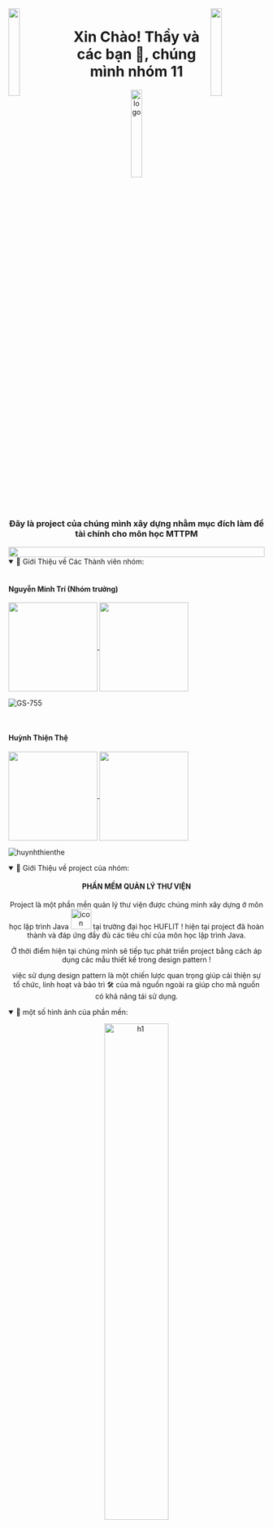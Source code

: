 <img align="left" src="https://user-images.githubusercontent.com/65187002/144930161-2f783401-8d27-4fdf-a2f7-cc0ba32f1f1f.gif" width="21%" style="display:inline;">
<img align="right" src="https://user-images.githubusercontent.com/65187002/144930161-2f783401-8d27-4fdf-a2f7-cc0ba32f1f1f.gif" width="21%" style="display:inline;">

<h1 align="center">Xin Chào! Thầy và các bạn 👋, chúng mình nhóm 11</h1>
<p align="center">
    <img src="https://github.com/huynhthienthe/n16_qltv_v1/assets/104338354/f024fe1c-b546-441c-aaac-6cb07dfcfbe2" alt="logo" width="21%">
</p>
<h3 align="center">Đây là project của chúng mình xây dựng nhằm mục đích làm đề tài chính cho môn học MTTPM </h3>
<img src="https://i.imgur.com/dBaSKWF.gif" height="20" width="100%">
<details open="" align="left">
  <summary>
    📔 Giới Thiệu về Các Thành viên nhóm:
  </summary>
  <br>
    <h4>Nguyễn Minh Trí (Nhóm trưởng)</h4>
  <p align="left">
    <a href="git@github.com:GS-755">
      <img align="center"  height="175px" src="https://github-readme-stats.vercel.app/api?username=GS-755&show_icons=true&hide_border=true&title_color=94b4a4&amp&icon_color=FFFFFF&amp&text_color=FFFFFF&amp&bg_color=000000&count_private=true&include_all_commits=true"/>
    </a>
    <a href="git@github.com:GS-755">
      <img align="center" height="175px"  src="https://github-readme-stats.vercel.app/api/top-langs/?username=GS-755&text_color=FFFFFF&bg_color=000000&title_color=94b4a4&langs_count=15&layout=compact&hide_border=true" />
    </a>
  </p>
  <p align="left"><img align="center" src="https://github-readme-streak-stats.herokuapp.com/?user=GS-755&text_color=FFFFFF&bg_color=000000&title_color=94b4a4&langs_count=15&layout=compact&hide_border=true" alt="GS-755" /></p>
      <br>
    <h4>Huỳnh Thiện Thệ</h4>
  <p align="left">
    <a href="git@github.com:huynhthienthe">
      <img align="center"  height="175px" src="https://github-readme-stats.vercel.app/api?username=huynhthienthe&show_icons=true&hide_border=true&title_color=94b4a4&amp&icon_color=FFFFFF&amp&text_color=FFFFFF&amp&bg_color=000000&count_private=true&include_all_commits=true"/>
    </a>
    <a href="git@github.com:huynhthienthe">
      <img align="center" height="175px"  src="https://github-readme-stats.vercel.app/api/top-langs/?username=huynhthienthe&text_color=FFFFFF&bg_color=000000&title_color=94b4a4&langs_count=15&layout=compact&hide_border=true" />
    </a>
  </p>
  <p align="left"><img align="center" src="https://github-readme-streak-stats.herokuapp.com/?user=huynhthienthe&text_color=FFFFFF&bg_color=000000&title_color=94b4a4&langs_count=15&layout=compact&hide_border=true" alt="huynhthienthe" /></p>
</details>
<details open="" align="left">
  <summary>
    📔  Giới Thiệu về project của nhóm:
  </summary>
      <h4 align="center">PHẦN MỀM QUẢN LÝ THƯ VIỆN</h4>
<div align="center">
<p align="center">Project là một phần mền quản lý thư viện được chúng mình xây dựng ở môn học lập trình Java 
  <img src="https://techstack-generator.vercel.app/java-icon.svg" alt="icon" width="40" height="40" /> tại trường đại học HUFLIT ! 
  hiện tại project đã hoàn thành và đáp ứng đầy đủ các tiêu chí của môn học lập trình Java.
</p>
  <p>
  Ở thời điểm hiện tại chúng mình sẽ tiếp tục phát triển project bằng cách áp dụng các mẫu thiết kế trong design pattern !
  </p>
    <p>
  việc sử dụng design pattern là một chiến lược quan trọng giúp cải thiện sự tổ chức, 
  linh hoạt và bảo trì 🛠️ của mã nguồn ngoài ra giúp cho mã nguồn có khả năng tái sử dụng.
  </p>
</details>
    <details open="" align="left">
  <summary>
    📔  một số hình ảnh của phần mền:
  </summary>
</p>
        <p align="center">
    <img src="![Screenshot 2024-02-05 134609](https://github.com/huynhthienthe/n16_qltv_v1/assets/104338354/6dcdde0a-169d-4184-b784-658b671ac5b0)" alt="h1" width="50%">
</p>
        <p align="center">
    <img src="![Screenshot 2024-02-05 134633](https://github.com/huynhthienthe/n16_qltv_v1/assets/104338354/fd79469f-f41e-4a26-bc25-c8b4001d8906)" alt="h2" width="21%">
</p>
        <p align="center">
    <img src="![Screenshot 2024-02-05 134727](https://github.com/huynhthienthe/n16_qltv_v1/assets/104338354/c6aeb0e5-bf2c-4e6c-ba41-7bc7e6df1bca)" alt="h3" width="21%">
</p>
        <p align="center">
    <img src="![Screenshot 2024-02-05 134815](https://github.com/huynhthienthe/n16_qltv_v1/assets/104338354/7b34f6fd-a1ed-4058-8d7d-4aa7814e62ce)" alt="h4" width="21%">
</p>
        <p align="center">
    <img src="![Screenshot 2024-02-05 134845](https://github.com/huynhthienthe/n16_qltv_v1/assets/104338354/b8ff8852-8e63-4668-b30d-1348e9a2ea21)" alt="h5" width="21%">
</p>
</details>
<details open="" align="left">
  <summary>
    📔  Cách cài đặt phần mềm:
  </summary>
<br>
  B1: Bạn hãy clone project về máy ! đảm bảo rằng bạn đã có git trước đó hoặc bạn có thể tải file zip của project và giải nén nó.
<br><br>
  B2: hãy tải xampp về máy nếu bạn gặp khó khăn với việc tải về hãy xem video hướng dẫn này hi vọng nó có ích cho bạn!
<br><br>
    
  [![Watch the video](https://i.stack.imgur.com/Vp2cE.png)](https://youtu.be/0Zay4yjYxJc?si=KQeZBQTwjQXAs1p7)
  
<br><br>
  B3: hãy start xampp của bạn và chọn phần admin của MySQL:
  <br><br>
  
  ![image](https://github.com/huynhthienthe/n16_qltv_v1/assets/104338354/35d52312-387c-46ee-82ff-7f47c1d9c562)
  <br><br>
  còn đây là giao diện của phpmyadmin:
  <br><br>
![image](https://github.com/huynhthienthe/n16_qltv_v1/assets/104338354/6329d820-3a35-4542-b3d2-4435a200bdfd)
  <br><br>
    B4: bạn hãy chuyển sang phần SQL và hãy copy đoạn Script sau:

### SQL

```SQL
CREATE DATABASE n16_qltv DEFAULT CHARACTER SET utf8 COLLATE utf8_general_ci;
USE n16_qltv;

CREATE TABLE TacGia(
  MaTacGia INT NOT NULL AUTO_INCREMENT PRIMARY KEY,
  TenTacGia VARCHAR(50) NOT NULL,
  Website VARCHAR(100),
  GhiChu VARCHAR(100)
);
CREATE TABLE TheLoai(
  MaTheLoai INT NOT NULL AUTO_INCREMENT PRIMARY KEY,
  TenTheLoai VARCHAR(30) NOT NULL
);
CREATE TABLE NhaXB(
  MaNXB INT NOT NULL AUTO_INCREMENT PRIMARY KEY,
  TenNXB VARCHAR(50) NOT NULL,
  Email VARCHAR(100),
  DiaChi VARCHAR(100),
  TenNgDaiDien VARCHAR(50) NOT NULL
);
CREATE TABLE NhanVien(
  MaNV INT NOT NULL AUTO_INCREMENT PRIMARY KEY,
  TenNV VARCHAR(50) NOT NULL,
  NgaySinh DATE NOT NULL,
  SoDT CHAR(15) NOT NULL,
  DiaChi VARCHAR(100),
  TenDangNhap CHAR(20) NOT NULL,
  MatKhau VARCHAR(64) NOT NULL,
  GioiTinh CHAR(1) NOT NULL
);
CREATE TABLE DocGia(
  MaDocGia INT NOT NULL AUTO_INCREMENT PRIMARY KEY,
  TenDocGia VARCHAR(50) NOT NULL,
  DiaChi VARCHAR(100),
  SoDT CHAR(15) NOT NULL,
  TenDangNhap CHAR(20) NOT NULL,
  MatKhau VARCHAR(64) NOT NULL,
  GioiTinh CHAR(1) NOT NULL
);
CREATE TABLE Sach(
  MaSach INT NOT NULL AUTO_INCREMENT PRIMARY KEY,
  TenSach VARCHAR(50) NOT NULL,
  NamXuatBan INT NOT NULL,
  BiaSach VARCHAR(255) NOT NULL,
  MaNXB INT NOT NULL,
  MaTacGia INT NOT NULL,
  MaTheLoai INT NOT NULL,
  FOREIGN KEY(MaNXB) REFERENCES NhaXB(MaNXB),
  FOREIGN KEY(MaTacGia) REFERENCES TacGia(MaTacGia),
  FOREIGN KEY(MaTheLoai) REFERENCES TheLoai(MaTheLoai)
);
CREATE TABLE TheThuVien (
  SoThe CHAR(10) NOT NULL PRIMARY KEY,
  NgayBatDau DATE NOT NULL,
  NgayHetHan DATE NOT NULL,
  GhiChu VARCHAR(100),
  MaDocGia INT NOT NULL,
  FOREIGN KEY(MaDocGia) REFERENCES DocGia(MaDocGia)
);
CREATE TABLE MuonTra(
  MaMuonTra CHAR(10) NOT NULL PRIMARY KEY,
  NgayMuon DATE NOT NULL,
  SoThe CHAR(10),
  MaNV INT NOT NULL,
  FOREIGN KEY(SoThe) REFERENCES TheThuVien(SoThe),
  FOREIGN KEY(MaNV) REFERENCES NhanVien(MaNV)
);
CREATE TABLE CTMuonTra(
  GhiChu VARCHAR(100),
  DaTra CHAR(1) NOT NULL,
  NgayTra DATE NOT NULL,
  MaMuonTra CHAR(10) NOT NULL,
  MaSach INT NOT NULL,
  PRIMARY KEY (MaMuonTra, MaSach),
  FOREIGN KEY(MaMuonTra) REFERENCES MuonTra(MaMuonTra),
  FOREIGN KEY(MaSach) REFERENCES Sach(MaSach)
);
```
<br>
B5: bạn hãy dán đoạn Script này vào phần SQL của phpmyadmin và nhấn chọn `Run` để thực thi đoạn Script trên.
<br><br>
B6: đây là bước cuối của phần hướng dẫn này ! bạn chỉ cần cài đặc các IDE như: IntelliJ, NextBean, ... và chọn đường dẫn bạn đã clone project về và chạy nó !
chúc bạn thành công ! - GaCon -
</details>
    <details open="" align="left">
  <summary>
    📔  Các tính năng của phền mền:
  </summary>
        <h4>sẻ cập nhật trong thời gian sớm nhất !</h4>
    </details>



